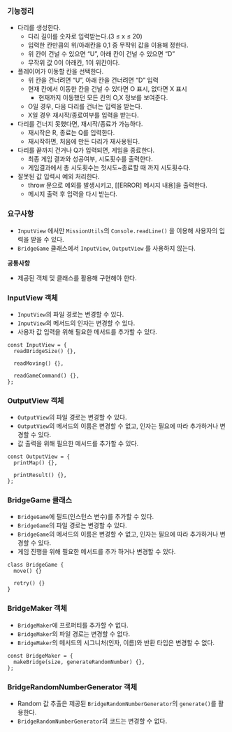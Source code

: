 ### 기능정리

- 다리를 생성한다.
  - 다리 길이를 숫자로 입력받는다.(3 ≤ x ≤ 20)
  - 입력한 칸만큼의 위/아래칸을 0,1 중 무작위 값을 이용해 정한다.
  - 위 칸이 건널 수 있으면 “U”, 아래 칸이 건널 수 있으면 “D”
  - 무작위 값 0이 아래칸, 1이 위칸이다.
- 플레이어가 이동할 칸을 선택한다.
  - 위 칸을 건너려면 “U”, 아래 칸을 건너려면 “D” 입력
  - 현재 칸에서 이동한 칸을 건널 수 있다면 O 표시, 없다면 X 표시
    - 현재까지 이동했던 모든 칸의 O,X 정보를 보여준다.
  - O일 경우, 다음 다리를 건너는 입력을 받는다.
  - X일 경우 재시작/종료여부를 입력을 받는다.
- 다리를 건너지 못했다면, 재시작/종료가 가능하다.
  - 재시작은 R, 종료는 Q를 입력한다.
  - 재시작하면, 처음에 만든 다리가 재사용된다.
- 다리를 끝까지 건거나 Q가 입력되면, 게임을 종료한다.
  - 최종 게임 결과와 성공여부, 시도횟수를 출력한다.
  - 게임결과에서 총 시도횟수는 첫시도~종료할 때 까지 시도횟수다.
- 잘못된 값 입력시 예외 처리한다.
  - throw 문으로 예외를 발생시키고, [[ERROR] 메시지 내용]을 출력한다.
  - 메시지 출력 후 입력을 다시 받는다.

### 요구사항

- `InputView` 에서만 `MissionUtils`의 `Console.readLine()` 을 이용해 사용자의 입력을 받을 수 있다.
- `BridgeGame` 클래스에서 `InputView`, `OutputView` 를 사용하지 않는다.

**공통사항**

- 제공된 객체 및 클래스를 활용해 구현해야 한다.

### **InputView 객체**

- `InputView`의 파일 경로는 변경할 수 있다.
- `InputView`의 메서드의 인자는 변경할 수 있다.
- 사용자 값 입력을 위해 필요한 메서드를 추가할 수 있다.

```
const InputView = {
  readBridgeSize() {},

  readMoving() {},

  readGameCommand() {},
};
```

### **OutputView 객체**

- `OutputView`의 파일 경로는 변경할 수 있다.
- `OutputView`의 메서드의 이름은 변경할 수 없고, 인자는 필요에 따라 추가하거나 변경할 수 있다.
- 값 출력을 위해 필요한 메서드를 추가할 수 있다.

```
const OutputView = {
  printMap() {},

  printResult() {},
};
```

### **BridgeGame 클래스**

- `BridgeGame`에 필드(인스턴스 변수)를 추가할 수 있다.
- `BridgeGame`의 파일 경로는 변경할 수 있다.
- `BridgeGame`의 메서드의 이름은 변경할 수 없고, 인자는 필요에 따라 추가하거나 변경할 수 있다.
- 게임 진행을 위해 필요한 메서드를 추가 하거나 변경할 수 있다.

```
class BridgeGame {
  move() {}

  retry() {}
}
```

### **BridgeMaker 객체**

- `BridgeMaker`에 프로퍼티를 추가할 수 없다.
- `BridgeMaker`의 파일 경로는 변경할 수 없다.
- `BridgeMaker`의 메서드의 시그니처(인자, 이름)와 반환 타입은 변경할 수 없다.

```
const BridgeMaker = {
  makeBridge(size, generateRandomNumber) {},
};
```

### **BridgeRandomNumberGenerator 객체**

- Random 값 추출은 제공된 `BridgeRandomNumberGenerator`의 `generate()`를 활용한다.
- `BridgeRandomNumberGenerator`의 코드는 변경할 수 없다.
